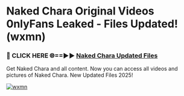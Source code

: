 # Naked Chara Original Videos 0nlyFans Leaked - Files Updated! (wxmn)

<h3>🔴 CLICK HERE 🌐==►► <a href="https://tinyurl.com/yckcrads" rel="nofollow">Naked Chara Updated Files</a></h3>

Get Naked Chara and all content. Now you can access all videos and pictures of Naked Chara. New Updated Files 2025!

[![wxmn](https://i.imgur.com/hpKpOFt.gif)](https://tinyurl.com/yckcrads)
